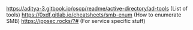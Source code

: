 https://aditya-3.gitbook.io/oscp/readme/active-directory/ad-tools (List of tools)
https://0xdf.gitlab.io/cheatsheets/smb-enum (How to enumerate SMB)
https://ippsec.rocks/?# (For service specific stuff)